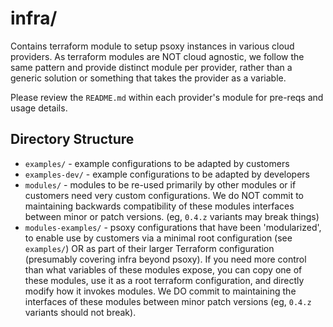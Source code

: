 # infra/

Contains terraform module to setup psoxy instances in various cloud providers. As terraform
modules are NOT cloud agnostic, we follow the same pattern and provide distinct module per
provider, rather than a generic solution or something that takes the provider as a variable.

Please review the `README.md` within each provider's module for pre-reqs and usage details.

## Directory Structure

  - `examples/` - example configurations to be adapted by customers
  - `examples-dev/` - example configurations to be adapted by developers
  - `modules/` - modules to be re-used primarily by other modules or if customers need very custom
     configurations. We do NOT commit to maintaining backwards compatibility of these modules
     interfaces between minor or patch versions. (eg, `0.4.z` variants may break things)
  - `modules-examples/` - psoxy configurations that have been 'modularized', to enable use by
    customers via a minimal root configuration (see `examples/`) OR as part of their larger
    Terraform configuration (presumably covering infra beyond psoxy). If you need more control than
    what variables of these  modules expose, you can copy one of these modules, use it as a root
    terraform configuration, and directly modify how it invokes modules.  We DO commit to maintaining
    the interfaces of these modules between minor patch versions (eg, `0.4.z` variants should not
    break).


